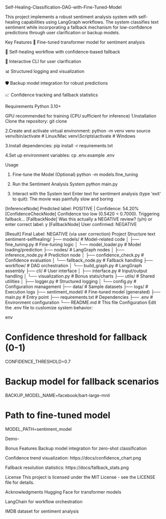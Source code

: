 Self-Healing-Classification-DAG-with-Fine-Tuned-Model

This project implements a robust sentiment analysis system with self-healing capabilities using LangGraph workflows. The system classifies text sentiment while incorporating a fallback mechanism for low-confidence predictions through user clarification or backup models.

Key Features
🧠 Fine-tuned transformer model for sentiment analysis

🔄 Self-healing workflow with confidence-based fallback

💬 Interactive CLI for user clarification

📊 Structured logging and visualization

🛡️ Backup model integration for robust predictions

📈 Confidence tracking and fallback statistics

Requirements
Python 3.10+

GPU recommended for training (CPU sufficient for inference)
1.Installation
Clone the repository:
git clone 

2.Create and activate virtual environment:
python -m venv venv
source venv/bin/activate  # Linux/Mac
venv\Scripts\activate     # Windows

3.Install dependencies:
pip install -r requirements.txt

4.Set up environment variables:
cp .env.example .env

Usage
1. Fine-tune the Model (Optional)
python -m models.fine_tuning

2. Run the Sentiment Analysis System
python main.py

3. Interact with the System
text
Enter text for sentiment analysis (type 'exit' to quit): The movie was painfully slow and boring

[InferenceNode] Predicted label: POSITIVE | Confidence: 54.20%
[ConfidenceCheckNode] Confidence too low (0.5420 < 0.7000). Triggering fallback...
[FallbackNode] Was this actually a NEGATIVE review?
(y/n) or enter correct label: y
[FallbackNode] User confirmed: NEGATIVE

[Result] Final Label: NEGATIVE (via user correction)
Project Structure
text
sentiment-selfhealing/
├── models/                  # Model-related code
│   ├── fine_tuning.py       # Fine-tuning logic
│   └── model_loader.py      # Model loading/prediction
├── nodes/                   # LangGraph nodes
│   ├── inference_node.py    # Prediction node
│   ├── confidence_check.py  # Confidence evaluation
│   └── fallback_node.py     # Fallback handling
├── workflow/                # DAG orchestration
│   └── build_graph.py       # LangGraph assembly
├── cli/                     # User interface
│   ├── interface.py         # Input/output handling
│   └── visualization.py     # Bonus stats/charts
├── utils/                   # Shared utilities
│   ├── logger.py            # Structured logging
│   └── config.py            # Configuration management
├── data/                    # Sample datasets
├── logs/                    # Execution logs
├── sentiment_model/         # Fine-tuned model (generated)
├── main.py                  # Entry point
├── requirements.txt         # Dependencies
├── .env                     # Environment configuration
└── README.md                # This file
Configuration
Edit the .env file to customize system behavior:

env
# Confidence threshold for fallback (0-1)
CONFIDENCE_THRESHOLD=0.7

# Backup model for fallback scenarios
BACKUP_MODEL_NAME=facebook/bart-large-mnli

# Path to fine-tuned model
MODEL_PATH=sentiment_model

Demo-

Bonus Features
Backup model integration for zero-shot classification

Confidence trend visualization:
https://docs/confidence_chart.png

Fallback resolution statistics:
https://docs/fallback_stats.png

License
This project is licensed under the MIT License - see the LICENSE file for details.

Acknowledgments
Hugging Face for transformer models

LangChain for workflow orchestration

IMDB dataset for sentiment analysis


